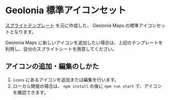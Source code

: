 # Geolonia 標準アイコンセット

[スプライトテンプレート](https://github.com/geoloniamaps/sprite-template) を元に作成した、 Geolonia Maps の標準アイコンセットとなります。

Geolonia Maps に新しいアイコンを追加したい場合は、上記のテンプレートを利用し、自分のスプライトシートを用意してください。

## アイコンの追加・編集のしかた

1. `icons` にあるアイコンを追加または編集を行います。
2. ローカル開発の場合は、 `npm install` の後に `npm run start` で、アイコンを確認できます。
